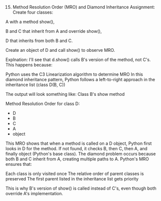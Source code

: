 15. Method Resolution Order (MRO) and Diamond Inheritance
Assignment:
Create four classes:

A with a method show(),

B and C that inherit from A and override show(),

D that inherits from both B and C.

Create an object of D and call show() to observe MRO.

Explnation:
I'll see that d.show() calls B's version of the method, not C's. This happens because:

Python uses the C3 Linearization algorithm to determine MRO
In this diamond inheritance pattern, Python follows a left-to-right approach in the inheritance list (class D(B, C))

The output will look something like:
Class B's show method

Method Resolution Order for class D:
- D
- B
- C
- A
- object

This MRO shows that when a method is called on a D object, Python first looks in D for the method. If not found, it checks B, then C, then A, and finally object (Python's base class).
The diamond problem occurs because both B and C inherit from A, creating multiple paths to A. Python's MRO ensures that:

Each class is only visited once
The relative order of parent classes is preserved
The first parent listed in the inheritance list gets priority

This is why B's version of show() is called instead of C's, even though both override A's implementation.